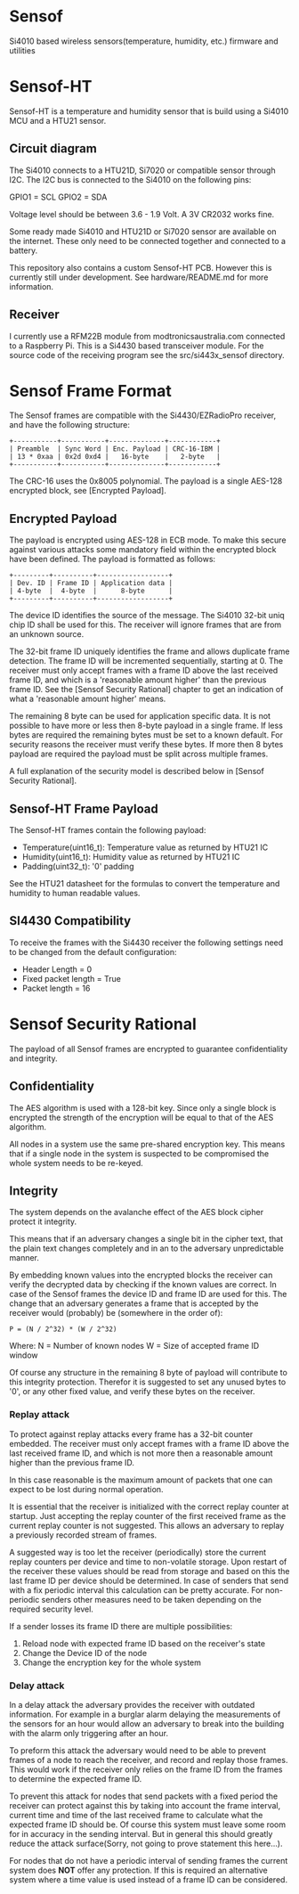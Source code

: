 # Sensof
Si4010 based wireless sensors(temperature, humidity, etc.) firmware and utilities

# Sensof-HT
Sensof-HT is a temperature and humidity sensor that is build using a Si4010 MCU
and a HTU21 sensor.

## Circuit diagram
The Si4010 connects to a HTU21D, Si7020 or compatible sensor through I2C. The
I2C bus is connected to the Si4010 on the following pins:

   GPIO1 = SCL
   GPIO2 = SDA

Voltage level should be between 3.6 - 1.9 Volt. A 3V CR2032 works fine.

Some ready made Si4010 and HTU21D or Si7020 sensor are available on the
internet. These only need to be connected together and connected to a battery.

This repository also contains a custom Sensof-HT PCB. However this is currently
still under development. See hardware/README.md for more information.

## Receiver
I currently use a RFM22B module from modtronicsaustralia.com connected to a
Raspberry Pi. This is a Si4430 based transceiver module. For the source code of
the receiving program see the src/si443x_sensof directory.

# Sensof Frame Format
The Sensof frames are compatible with the Si4430/EZRadioPro receiver, and have
the following structure:

    +-----------+-----------+--------------+------------+
    | Preamble  | Sync Word | Enc. Payload | CRC-16-IBM |
    | 13 * 0xaa | 0x2d 0xd4 |   16-byte    |   2-byte   |
    +-----------+-----------+--------------+------------+

The CRC-16 uses the 0x8005 polynomial. The payload is a single AES-128
encrypted block, see [Encrypted Payload].

## Encrypted Payload
The payload is encrypted using AES-128 in ECB mode. To make this secure
against various attacks some mandatory field within the encrypted block have
been defined. The payload is formatted as follows:

    +---------+----------+------------------+
    | Dev. ID | Frame ID | Application data |
    | 4-byte  |  4-byte  |      8-byte      |
    +---------+----------+------------------+

The device ID identifies the source of the message. The Si4010 32-bit uniq
chip ID shall be used for this. The receiver will ignore frames that are from
an unknown source.

The 32-bit frame ID uniquely identifies the frame and allows duplicate frame
detection. The frame ID will be incremented sequentially, starting at 0. The
receiver must only accept frames with a frame ID above the last received frame
ID, and which is a 'reasonable amount higher' than the previous frame ID. See
the [Sensof Security Rational] chapter to get an indication of what a
'reasonable amount higher' means.

The remaining 8 byte can be used for application specific data. It is not
possible to have more or less then 8-byte payload in a single frame. If less
bytes are required the remaining bytes must be set to a known default. For
security reasons the receiver must verify these bytes. If more then 8 bytes
payload are required the payload must be split across multiple frames.

A full explanation of the security model is described below in [Sensof Security
Rational].

## Sensof-HT Frame Payload
The Sensof-HT frames contain the following payload:

 - Temperature(uint16_t): Temperature value as returned by HTU21 IC
 - Humidity(uint16_t): Humidity value as returned by HTU21 IC
 - Padding(uint32_t): '0' padding

See the HTU21 datasheet for the formulas to convert the temperature and
humidity to human readable values.

## SI4430 Compatibility
To receive the frames with the Si4430 receiver the following settings need to
be changed from the default configuration:

 - Header Length = 0
 - Fixed packet length = True
 - Packet length = 16

# Sensof Security Rational
The payload of all Sensof frames are encrypted to guarantee confidentiality and
integrity.

## Confidentiality
The AES algorithm is used with a 128-bit key. Since only a single block is
encrypted the strength of the encryption will be equal to that of the AES
algorithm.

All nodes in a system use the same pre-shared encryption key. This means that
if a single node in the system is suspected to be compromised the whole system
needs to be re-keyed.

## Integrity
The system depends on the avalanche effect of the AES block cipher protect
it integrity.

This means that if an adversary changes a single bit in the cipher text, that
the plain text changes completely and in an to the adversary unpredictable
manner.

By embedding known values into the encrypted blocks the receiver can verify
the decrypted data by checking if the known values are correct. In case of the
Sensof frames the device ID and frame ID are used for this. The change that an
adversary generates a frame that is accepted by the receiver would (probably)
be (somewhere in the order of):

    P = (N / 2^32) * (W / 2^32)

Where:
 N = Number of known nodes
 W = Size of accepted frame ID window

Of course any structure in the remaining 8 byte of payload will contribute to
this integrity protection. Therefor it is suggested to set any unused bytes to
'0', or any other fixed value, and verify these bytes on the receiver.

### Replay attack
To protect against replay attacks every frame has a 32-bit counter embedded.
The receiver must only accept frames with a frame ID above the last received
frame ID, and which is not more then a reasonable amount higher than the
previous frame ID.

In this case reasonable is the maximum amount of packets that one can expect to
be lost during normal operation.

It is essential that the receiver is initialized with the correct replay
counter at startup.  Just accepting the replay counter of the first received
frame as the current replay counter is not suggested. This allows an adversary
to replay a previously recorded stream of frames.

A suggested way is too let the receiver (periodically) store the current replay
counters per device and time to non-volatile storage. Upon restart of the
receiver these values should be read from storage and based on this the last
frame ID per device should be determined.
 In case of senders that send with a fix periodic interval this calculation can
be pretty accurate. For non-periodic senders other measures need to be taken
depending on the required security level.

If a sender losses its frame ID there are multiple possibilities:

 1. Reload node with expected frame ID based on the receiver's state
 2. Change the Device ID of the node
 3. Change the encryption key for the whole system

### Delay attack
In a delay attack the adversary provides the receiver with outdated
information. For example in a burglar alarm delaying the measurements of the
sensors for an hour would allow an adversary to break into the building with
the alarm only triggering after an hour.

To preform this attack the adversary would need to be able to prevent frames of
a node to reach the receiver, and record and replay those frames. This would
work if the receiver only relies on the frame ID from the frames to determine
the expected frame ID.

To prevent this attack for nodes that send packets with a fixed period the
receiver can protect against this by taking into account the frame interval,
current time and time of the last received frame to calculate what the expected
frame ID should be. Of course this system must leave some room for in accuracy
in the sending interval. But in general this should greatly reduce the attack
surface(Sorry, not going to prove statement this here...).

For nodes that do not have a periodic interval of sending frames the current
system does **NOT** offer any protection. If this is required an alternative
system where a time value is used instead of a frame ID can be considered.
